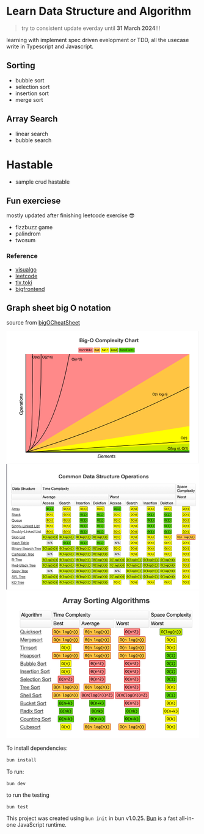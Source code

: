 # Learn Data Structure and Algorithm

> try to consistent update everday until **31 March 2024**!!!

learning with implement spec driven evelopment or TDD, all the usecase write in Typescript and Javascript.

## Sorting

- bubble sort
- selection sort
- insertion sort
- merge sort

## Array Search

- linear search
- bubble search

# Hastable

- sample crud hastable

## Fun exerciese

mostly updated after finishing leetcode exercise 😎

- fizzbuzz game
- palindrom
- twosum

### Reference

- [visualgo](https://visualgo.net/)
- [leetcode](https://leetcodehttps://leetcode.com)
- [tlx.toki](https://tlx.toki.id/)
- [bigfrontend](https://bigfrontend.dev)

## Graph sheet big O notation

source from [bigOCheatSheet](https://www.bigocheatsheet.com/)

![chart](./chart.png)
![common_data](./common.png)
![array_sorting](./array-sorting.png)

To install dependencies:

```bash
bun install
```

To run:

```bash
bun dev
```

to run the testing

```
bun test
```

This project was created using `bun init` in bun v1.0.25. [Bun](https://bun.sh) is a fast all-in-one JavaScript runtime.
